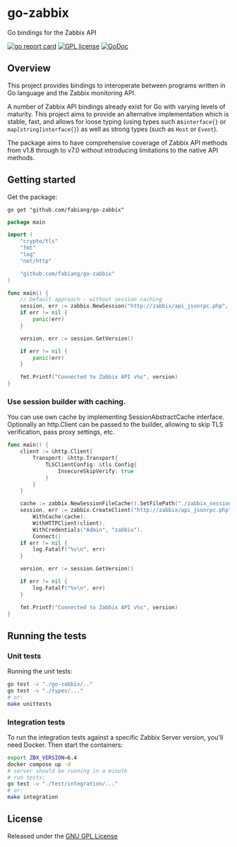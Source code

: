 # go-zabbix

Go bindings for the Zabbix API

[![go report card](https://goreportcard.com/badge/github.com/fabiang/go-zabbix "go report card")](https://goreportcard.com/report/github.com/fabiang/go-zabbix)
[![GPL license](https://img.shields.io/badge/license-GPL-brightgreen.svg)](https://opensource.org/licenses/gpl-license)
[![GoDoc](https://godoc.org/github.com/fabiang/go-zabbix?status.svg)](https://godoc.org/github.com/fabiang/go-zabbix)

## Overview

This project provides bindings to interoperate between programs written in Go
language and the Zabbix monitoring API.

A number of Zabbix API bindings already exist for Go with varying levels of
maturity. This project aims to provide an alternative implementation which is
stable, fast, and allows for loose typing (using types such as`interface{}` or
`map[string]interface{}`) as well as strong types (such as `Host` or `Event`).

The package aims to have comprehensive coverage of Zabbix API methods from v1.8
through to v7.0 without introducing limitations to the native API methods.

## Getting started

Get the package:

```
go get "github.com/fabiang/go-zabbix"
```

```go
package main

import (
	"crypto/tls"
	"fmt"
	"log"
	"net/http"

	"github.com/fabiang/go-zabbix"
)

func main() {
	// Default approach - without session caching
	session, err := zabbix.NewSession("http://zabbix/api_jsonrpc.php", "Admin", "zabbix")
	if err != nil {
		panic(err)
	}

	version, err := session.GetVersion()

	if err != nil {
		panic(err)
	}

	fmt.Printf("Connected to Zabbix API v%s", version)
}
```

### Use session builder with caching.

You can use own cache by implementing SessionAbstractCache interface.
Optionally an http.Client can be passed to the builder, allowing to skip TLS verification, pass proxy settings, etc.

```go
func main() {
	client := &http.Client{
		Transport: &http.Transport{
			TLSClientConfig: &tls.Config{
				InsecureSkipVerify: true
			}
		}
	}

	cache := zabbix.NewSessionFileCache().SetFilePath("./zabbix_session")
	session, err := zabbix.CreateClient("http://zabbix/api_jsonrpc.php").
		WithCache(cache).
		WithHTTPClient(client).
		WithCredentials("Admin", "zabbix").
		Connect()
	if err != nil {
		log.Fatalf("%v\n", err)
	}

	version, err := session.GetVersion()

	if err != nil {
		log.Fatalf("%v\n", err)
	}

	fmt.Printf("Connected to Zabbix API v%s", version)
}
```

## Running the tests

### Unit tests
Running the unit tests:

```bash
go test -v "./go-zabbix/.."
go test -v "./types/..."
# or:
make unittests
```

### Integration tests

To run the integration tests against a specific Zabbix Server version, you'll need Docker. Then start the containers:

```bash
export ZBX_VERSION=6.4
docker compose up -d
# server should be running in a minute
# run tests:
go test -v "./test/integration/..."
# or:
make integration
```

## License

Released under the [GNU GPL License](https://github.com/fabiang/go-zabbix/blob/master/LICENSE)

